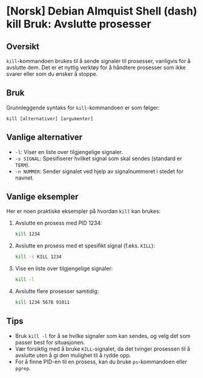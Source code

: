 # [Norsk] Debian Almquist Shell (dash) kill Bruk: Avslutte prosesser

## Oversikt
`kill`-kommandoen brukes til å sende signaler til prosesser, vanligvis for å avslutte dem. Det er et nyttig verktøy for å håndtere prosesser som ikke svarer eller som du ønsker å stoppe.

## Bruk
Grunnleggende syntaks for `kill`-kommandoen er som følger:

```
kill [alternativer] [argumenter]
```

## Vanlige alternativer
- `-l`: Viser en liste over tilgjengelige signaler.
- `-s SIGNAL`: Spesifiserer hvilket signal som skal sendes (standard er `TERM`).
- `-n NUMMER`: Sender signalet ved hjelp av signalnummeret i stedet for navnet.

## Vanlige eksempler
Her er noen praktiske eksempler på hvordan `kill` kan brukes:

1. Avslutte en prosess med PID 1234:
   ```sh
   kill 1234
   ```

2. Avslutte en prosess med et spesifikt signal (f.eks. `KILL`):
   ```sh
   kill -s KILL 1234
   ```

3. Vise en liste over tilgjengelige signaler:
   ```sh
   kill -l
   ```

4. Avslutte flere prosesser samtidig:
   ```sh
   kill 1234 5678 91011
   ```

## Tips
- Bruk `kill -l` for å se hvilke signaler som kan sendes, og velg det som passer best for situasjonen.
- Vær forsiktig med å bruke `KILL`-signalet, da det tvinger prosessen til å avslutte uten å gi den mulighet til å rydde opp.
- For å finne PID-en til en prosess, kan du bruke `ps`-kommandoen eller `pgrep`.